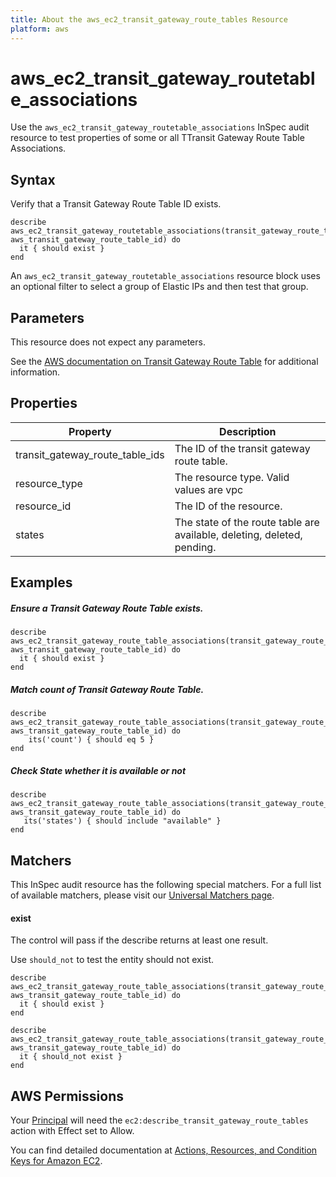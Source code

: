 ```yaml
---
title: About the aws_ec2_transit_gateway_route_tables Resource
platform: aws
---
```


# aws\_ec2\_transit\_gateway\_routetable\_associations

Use the `aws_ec2_transit_gateway_routetable_associations` InSpec audit resource to test properties of some or all TTransit Gateway Route Table Associations.

## Syntax

Verify that a Transit Gateway Route Table ID exists.

    describe aws_ec2_transit_gateway_routetable_associations(transit_gateway_route_table_id: aws_transit_gateway_route_table_id) do
      it { should exist }
    end

An `aws_ec2_transit_gateway_routetable_associations` resource block uses an optional filter to select a group of Elastic IPs and then test that group.

## Parameters

This resource does not expect any parameters.

See the [AWS documentation on Transit Gateway Route Table](https://docs.aws.amazon.com/AWSCloudFormation/latest/UserGuide/aws-resource-ec2-transitgatewayroutetableassociation.html) for additional information.

## Properties

| Property | Description|
| --- | --- |
| transit_gateway_route_table_ids | The ID of the transit gateway route table. |
| resource_type | The resource type. Valid values are vpc | vpn | direct-connect-gateway | peering | connect. |
| resource_id | The ID of the resource. |
| states | The state of the route table are available, deleting, deleted, pending. |

## Examples

##### Ensure a Transit Gateway Route Table exists.
    describe aws_ec2_transit_gateway_route_table_associations(transit_gateway_route_table_id: aws_transit_gateway_route_table_id) do
      it { should exist }
    end

##### Match count of Transit Gateway Route Table.
    describe aws_ec2_transit_gateway_route_table_associations(transit_gateway_route_table_id: aws_transit_gateway_route_table_id) do
        its('count') { should eq 5 }
    end

##### Check State whether it is available or not
    describe aws_ec2_transit_gateway_route_table_associations(transit_gateway_route_table_id: aws_transit_gateway_route_table_id) do
       its('states') { should include "available" }
    end

## Matchers

This InSpec audit resource has the following special matchers. For a full list of available matchers, please visit our [Universal Matchers page](https://www.inspec.io/docs/reference/matchers/).

#### exist

The control will pass if the describe returns at least one result.

Use `should_not` to test the entity should not exist.

    describe aws_ec2_transit_gateway_route_table_associations(transit_gateway_route_table_id: aws_transit_gateway_route_table_id) do
      it { should exist }
    end
      
    describe aws_ec2_transit_gateway_route_table_associations(transit_gateway_route_table_id: aws_transit_gateway_route_table_id) do
      it { should_not exist }
    end

## AWS Permissions

Your [Principal](https://docs.aws.amazon.com/IAM/latest/UserGuide/intro-structure.html#intro-structure-principal) will need the `ec2:describe_transit_gateway_route_tables` action with Effect set to Allow.

You can find detailed documentation at [Actions, Resources, and Condition Keys for Amazon EC2](https://docs.aws.amazon.com/IAM/latest/UserGuide/list_amazonec2.html).
